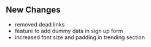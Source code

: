 ## New Changes
- removed dead links
- feature to add dummy data in sign up form
- increased font size and padding in trending section
